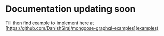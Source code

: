 # Documentation updating soon 
Till then find example to implement here at [https://github.com/DanishSiraj/mongoose-graphql-examples](examples)